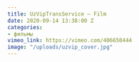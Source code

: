 ```yaml
---
title: UzVipTransService – Film
date: 2020-09-14 13:38:00 Z
categories:
- фильмы
vimeo_link: https://vimeo.com/406650444
image: "/uploads/uzvip_cover.jpg"
---
```


